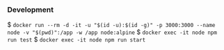 ### Development

$ `docker run --rm -d -it -u "$(id -u):$(id -g)" -p 3000:3000 --name node -v "$(pwd)":/app -w /app node:alpine`
$ `docker exec -it node npm run test`
$ `docker exec -it node npm run start`
